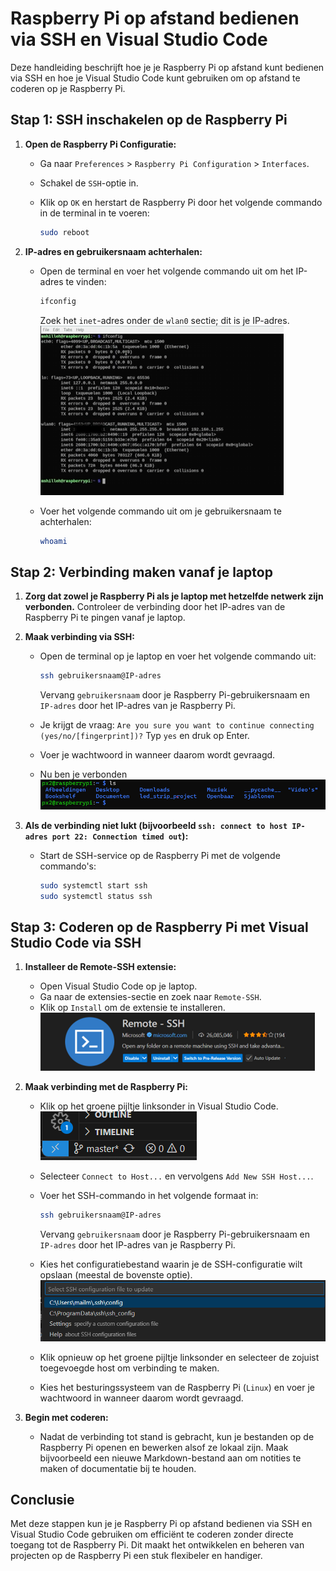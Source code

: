 # Raspberry Pi op afstand bedienen via SSH en Visual Studio Code

Deze handleiding beschrijft hoe je je Raspberry Pi op afstand kunt bedienen via SSH en hoe je Visual Studio Code kunt gebruiken om op afstand te coderen op je Raspberry Pi.

## Stap 1: SSH inschakelen op de Raspberry Pi

1. **Open de Raspberry Pi Configuratie:**
   - Ga naar `Preferences` > `Raspberry Pi Configuration` > `Interfaces`.
   - Schakel de `SSH`-optie in.
   - Klik op `OK` en herstart de Raspberry Pi door het volgende commando in de terminal in te voeren:

     ```bash
     sudo reboot
     ```

2. **IP-adres en gebruikersnaam achterhalen:**
   - Open de terminal en voer het volgende commando uit om het IP-adres te vinden:

     ```bash
     ifconfig
     ```

     Zoek het `inet`-adres onder de `wlan0` sectie; dit is je IP-adres.
    ![config](./afb/ipconfig.png)

   - Voer het volgende commando uit om je gebruikersnaam te achterhalen:

     ```bash
     whoami
     ```

## Stap 2: Verbinding maken vanaf je laptop

1. **Zorg dat zowel je Raspberry Pi als je laptop met hetzelfde netwerk zijn verbonden.** Controleer de verbinding door het IP-adres van de Raspberry Pi te pingen vanaf je laptop.

2. **Maak verbinding via SSH:**
   - Open de terminal op je laptop en voer het volgende commando uit:

     ```bash
     ssh gebruikersnaam@IP-adres
     ```

     Vervang `gebruikersnaam` door je Raspberry Pi-gebruikersnaam en `IP-adres` door het IP-adres van je Raspberry Pi.

   - Je krijgt de vraag: `Are you sure you want to continue connecting (yes/no/[fingerprint])?` Typ `yes` en druk op Enter.

   - Voer je wachtwoord in wanneer daarom wordt gevraagd.

   - Nu ben je verbonden
   ![terminal](./afb/px2rasp.png)

3. **Als de verbinding niet lukt (bijvoorbeeld `ssh: connect to host IP-adres port 22: Connection timed out`):**
   - Start de SSH-service op de Raspberry Pi met de volgende commando's:

     ```bash
     sudo systemctl start ssh
     sudo systemctl status ssh
     ```

## Stap 3: Coderen op de Raspberry Pi met Visual Studio Code via SSH

1. **Installeer de Remote-SSH extensie:**
   - Open Visual Studio Code op je laptop.
   - Ga naar de extensies-sectie en zoek naar `Remote-SSH`.
   - Klik op `Install` om de extensie te installeren.
   ![extension](./afb/extension.png)

2. **Maak verbinding met de Raspberry Pi:**
   - Klik op het groene pijltje linksonder in Visual Studio Code.
   ![knop](./afb/blauwe_knop.png)

   - Selecteer `Connect to Host...` en vervolgens `Add New SSH Host...`.
   - Voer het SSH-commando in het volgende formaat in:

     ```bash
     ssh gebruikersnaam@IP-adres
     ```

     Vervang `gebruikersnaam` door je Raspberry Pi-gebruikersnaam en `IP-adres` door het IP-adres van je Raspberry Pi.

   - Kies het configuratiebestand waarin je de SSH-configuratie wilt opslaan (meestal de bovenste optie).
   ![configure](./afb/conf_file.png)
   - Klik opnieuw op het groene pijltje linksonder en selecteer de zojuist toegevoegde host om verbinding te maken.
   - Kies het besturingssysteem van de Raspberry Pi (`Linux`) en voer je wachtwoord in wanneer daarom wordt gevraagd.

3. **Begin met coderen:**
   - Nadat de verbinding tot stand is gebracht, kun je bestanden op de Raspberry Pi openen en bewerken alsof ze lokaal zijn. Maak bijvoorbeeld een nieuwe Markdown-bestand aan om notities te maken of documentatie bij te houden.

## Conclusie

Met deze stappen kun je je Raspberry Pi op afstand bedienen via SSH en Visual Studio Code gebruiken om efficiënt te coderen zonder directe toegang tot de Raspberry Pi. Dit maakt het ontwikkelen en beheren van projecten op de Raspberry Pi een stuk flexibeler en handiger.
